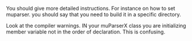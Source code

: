 You should give more detailed instructions. For instance on how to set muparser. you should say that you need to build it in a specific directory.

Look at the compiler warnings. IN your muParserX class you are initializing member variable not in the order of declaration. This is confusing. 
